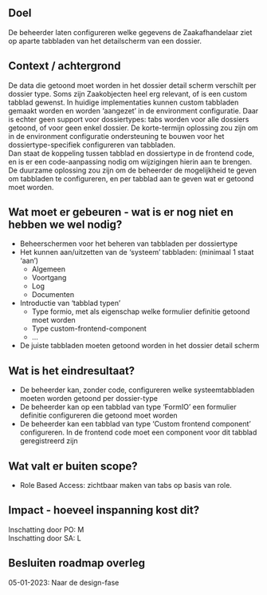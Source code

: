 ## Doel

De beheerder laten configureren welke gegevens de Zaakafhandelaar ziet op aparte tabbladen van het detailscherm van een dossier.

## Context / achtergrond

De data die getoond moet worden in het dossier detail scherm verschilt per dossier type. Soms zijn Zaakobjecten heel erg relevant, of is een custom tabblad gewenst. 
In huidige implementaties kunnen custom tabbladen gemaakt worden en worden ‘aangezet’ in de environment configuratie. 
Daar is echter geen support voor dossiertypes: tabs worden voor alle dossiers getoond, of voor geen enkel dossier. 
De korte-termijn oplossing zou zijn om in de environment configuratie ondersteuning te bouwen voor het dossiertype-specifiek configureren van tabbladen.  
Dan staat de koppeling tussen tabblad en dossiertype in de frontend code, en is er een code-aanpassing nodig om wijzigingen hierin aan te brengen. 
De duurzame oplossing zou zijn om de beheerder de mogelijkheid te geven om tabbladen te configureren, en per tabblad aan te geven wat er getoond moet worden.

## Wat moet er gebeuren - wat is er nog niet en hebben we wel nodig?

- Beheerschermen voor het beheren van tabbladen per dossiertype
- Het kunnen aan/uitzetten van de ‘systeem’ tabbladen: (minimaal 1 staat ‘aan’)
  - Algemeen
  - Voortgang
  - Log
  - Documenten
- Introductie van ‘tabblad typen’
  - Type formio, met als eigenschap welke formulier definitie getoond moet worden
  - Type custom-frontend-component
  - …
- De juiste tabbladen moeten getoond worden in het dossier detail scherm

## Wat is het eindresultaat?
- De beheerder kan, zonder code, configureren welke systeemtabbladen moeten worden getoond per dossier-type
- De beheerder kan op een tabblad van type ‘FormIO’ een formulier definitie configureren die getoond moet worden
- De beheerder kan een tabblad van type ‘Custom frontend component’ configureren. In de frontend code moet een component voor dit tabblad geregistreerd zijn

## Wat valt er buiten scope?
- Role Based Access: zichtbaar maken van tabs op basis van role.

## Impact - hoeveel inspanning kost dit? 
Inschatting door PO: M  
Inschatting door SA: L

## Besluiten roadmap overleg
05-01-2023: Naar de design-fase
